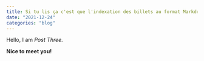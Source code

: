 ```yaml
---
title: Si tu lis ça c'est que l'indexation des billets au format Markdown a marché, bien joué Milou
date: "2021-12-24"
categories: "blog"
---
```


Hello, I am _Post Three._

**Nice to meet you!**